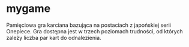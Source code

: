 # mygame
Pamięciowa gra karciana bazująca na postaciach z japońskiej serii Onepiece. Gra dostępna jest w trzech poziomach trudności, od których zależy liczba par kart do odnalezienia.
